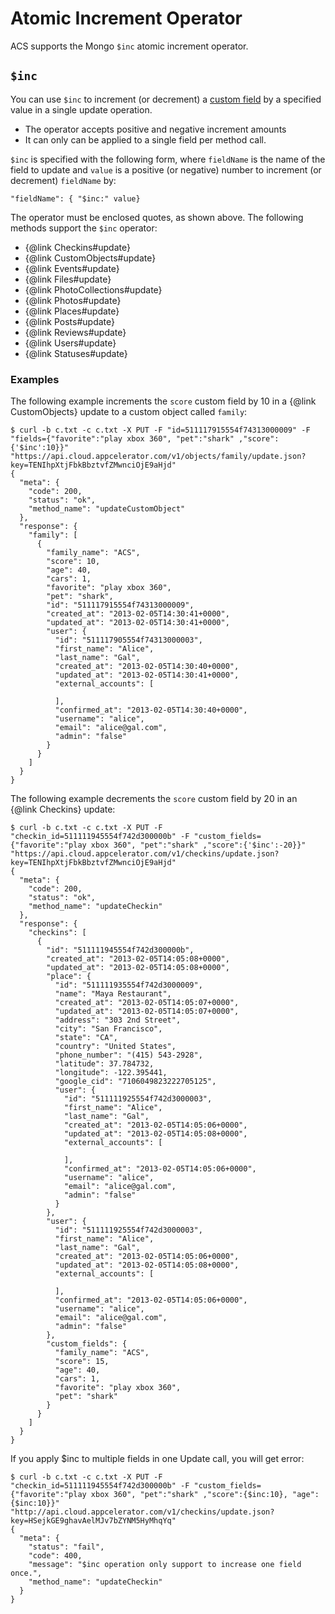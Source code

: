 
# Atomic Increment Operator

ACS supports the Mongo `$inc` atomic increment operator.

## `$inc`

You can use `$inc` to increment (or decrement) a [custom field](#!/guide/customfields) by a specified value
in a single update operation. 

* The operator accepts positive and negative increment amounts
* It can only can be applied to a single field per method call. 
  
`$inc` is specified with the following form, where `fieldName` is the name of the field to update and 
`value` is a positive (or negative) number to increment (or decrement) `fieldName` by:

    "fieldName": { "$inc:" value} 

The operator must be enclosed quotes, as shown above. The following methods support the `$inc` operator:

  * {@link Checkins#update}
  * {@link CustomObjects#update}
  * {@link Events#update}
  * {@link Files#update}
  * {@link PhotoCollections#update}
  * {@link Photos#update}
  * {@link Places#update}
  * {@link Posts#update}
  * {@link Reviews#update}
  * {@link Users#update}
  * {@link Statuses#update}

### Examples

The following example increments the `score` custom field by 10 in a {@link CustomObjects} update to a custom object called `family`:
    
    $ curl -b c.txt -c c.txt -X PUT -F "id=511117915554f74313000009" -F "fields={"favorite":"play xbox 360", "pet":"shark" ,"score":{'$inc':10}}" "https://api.cloud.appcelerator.com/v1/objects/family/update.json?key=TENIhpXtjFbkBbztvfZMwnciOjE9aHjd"
    {
      "meta": {
        "code": 200,
        "status": "ok",
        "method_name": "updateCustomObject"
      },
      "response": {
        "family": [
          {
            "family_name": "ACS",
            "score": 10,
            "age": 40,
            "cars": 1,
            "favorite": "play xbox 360",
            "pet": "shark",
            "id": "511117915554f74313000009",
            "created_at": "2013-02-05T14:30:41+0000",
            "updated_at": "2013-02-05T14:30:41+0000",
            "user": {
              "id": "511117905554f74313000003",
              "first_name": "Alice",
              "last_name": "Gal",
              "created_at": "2013-02-05T14:30:40+0000",
              "updated_at": "2013-02-05T14:30:41+0000",
              "external_accounts": [
    
              ],
              "confirmed_at": "2013-02-05T14:30:40+0000",
              "username": "alice",
              "email": "alice@gal.com",
              "admin": "false"
            }
          }
        ]
      }
    }
    
The following example decrements the `score` custom field by 20 in an {@link Checkins} update:

    $ curl -b c.txt -c c.txt -X PUT -F "checkin_id=511111945554f742d300000b" -F "custom_fields={"favorite":"play xbox 360", "pet":"shark" ,"score":{'$inc':-20}}" "https://api.cloud.appcelerator.com/v1/checkins/update.json?key=TENIhpXtjFbkBbztvfZMwnciOjE9aHjd"
    {
      "meta": {
        "code": 200,
        "status": "ok",
        "method_name": "updateCheckin"
      },
      "response": {
        "checkins": [
          {
            "id": "511111945554f742d300000b",
            "created_at": "2013-02-05T14:05:08+0000",
            "updated_at": "2013-02-05T14:05:08+0000",
            "place": {
              "id": "511111935554f742d3000009",
              "name": "Maya Restaurant",
              "created_at": "2013-02-05T14:05:07+0000",
              "updated_at": "2013-02-05T14:05:07+0000",
              "address": "303 2nd Street",
              "city": "San Francisco",
              "state": "CA",
              "country": "United States",
              "phone_number": "(415) 543-2928",
              "latitude": 37.784732,
              "longitude": -122.395441,
              "google_cid": "7106049823222705125",
              "user": {
                "id": "511111925554f742d3000003",
                "first_name": "Alice",
                "last_name": "Gal",
                "created_at": "2013-02-05T14:05:06+0000",
                "updated_at": "2013-02-05T14:05:08+0000",
                "external_accounts": [
    
                ],
                "confirmed_at": "2013-02-05T14:05:06+0000",
                "username": "alice",
                "email": "alice@gal.com",
                "admin": "false"
              }
            },
            "user": {
              "id": "511111925554f742d3000003",
              "first_name": "Alice",
              "last_name": "Gal",
              "created_at": "2013-02-05T14:05:06+0000",
              "updated_at": "2013-02-05T14:05:08+0000",
              "external_accounts": [
    
              ],
              "confirmed_at": "2013-02-05T14:05:06+0000",
              "username": "alice",
              "email": "alice@gal.com",
              "admin": "false"
            },
            "custom_fields": {
              "family_name": "ACS",
              "score": 15,
              "age": 40,
              "cars": 1,
              "favorite": "play xbox 360",
              "pet": "shark"
            }
          }
        ]
      }
    }
    
  
If you apply $inc to multiple fields in one Update call, you will get error:
    
    $ curl -b c.txt -c c.txt -X PUT -F "checkin_id=511111945554f742d300000b" -F "custom_fields={"favorite":"play xbox 360", "pet":"shark" ,"score":{$inc:10}, "age":{$inc:10}}" "http://api.cloud.appcelerator.com/v1/checkins/update.json?key=HSejkGE9ghavAelMJv7bZYNM5HyMhqYq"
    {
      "meta": {
        "status": "fail",
        "code": 400,
        "message": "$inc operation only support to increase one field once.",
        "method_name": "updateCheckin"
      }
    }
    

